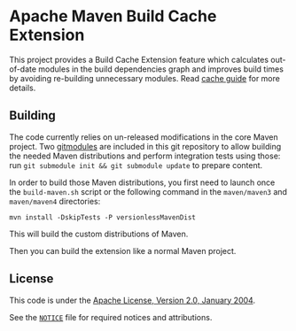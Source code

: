<!---
 Licensed to the Apache Software Foundation (ASF) under one or more
 contributor license agreements.  See the NOTICE file distributed with
 this work for additional information regarding copyright ownership.
 The ASF licenses this file to You under the Apache License, Version 2.0
 (the "License"); you may not use this file except in compliance with
 the License.  You may obtain a copy of the License at

      http://www.apache.org/licenses/LICENSE-2.0

 Unless required by applicable law or agreed to in writing, software
 distributed under the License is distributed on an "AS IS" BASIS,
 WITHOUT WARRANTIES OR CONDITIONS OF ANY KIND, either express or implied.
 See the License for the specific language governing permissions and
 limitations under the License.
-->
Apache Maven Build Cache Extension
==================================

This project provides a Build Cache Extension feature which calculates out-of-date modules in the build dependencies graph and improves build times by avoiding re-building unnecessary modules.
Read [cache guide](src/site/markdown/cache.md) for more details.

Building
--------
The code currently relies on un-released modifications in the core Maven project.  Two [gitmodules](https://git-scm.com/book/en/v2/Git-Tools-Submodules) are included in this git repository to allow building the needed Maven distributions and perform integration tests using those: run `git submodule init && git submodule update` to prepare content.

In order to build those Maven distributions, you first need to launch once the `build-maven.sh` script or the following command in the `maven/maven3` and `maven/maven4` directories:
```
mvn install -DskipTests -P versionlessMavenDist
```
This will build the custom distributions of Maven.

Then you can build the extension like a normal Maven project.

License
-------
This code is under the [Apache License, Version 2.0, January 2004][license].

See the [`NOTICE`](./NOTICE) file for required notices and attributions.

[license]: https://www.apache.org/licenses/LICENSE-2.0
